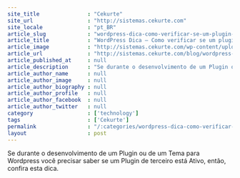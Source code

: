 ```yaml
---
site_title               : "Cekurte"
site_url                 : "http://sistemas.cekurte.com"
site_locale              : "pt_BR"
article_slug             : "wordpress-dica-como-verificar-se-um-plugin-esta-ativo"
article_title            : "WordPress Dica – Como verificar se um plugin está ativo?"
article_image            : "http://sistemas.cekurte.com/wp-content/uploads/2013/08/Wordpress-Truques-e-Dicas.jpg"
article_url              : "http://sistemas.cekurte.com/blog/wordpress-dica-como-verificar-se-um-plugin-esta-ativo/"
article_published_at     : null
article_description      : "Se durante o desenvolvimento de um Plugin ou de um Tema para Wordpress você precisar saber se um Plugin de terceiro está Ativo, então, confira esta dica."
article_author_name      : null
article_author_image     : null
article_author_biography : null
article_author_profile   : null
article_author_facebook  : null
article_author_twitter   : null
category                 : ['technology']
tags                     : ['Cekurte']
permalink                : "/:categories/wordpress-dica-como-verificar-se-um-plugin-esta-ativo/"
layout                   : post
---
```


Se durante o desenvolvimento de um Plugin ou de um Tema para Wordpress você precisar saber se um Plugin de terceiro está Ativo, então, confira esta dica.
